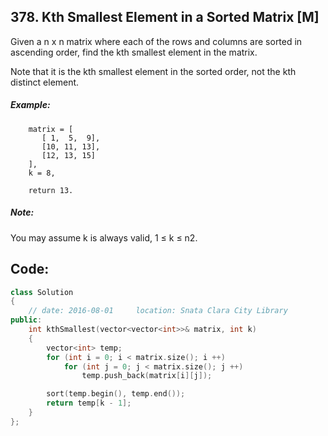## 378. Kth Smallest Element in a Sorted Matrix [M]
Given a n x n matrix where each of the rows and columns are sorted in ascending order, find the kth smallest element in the matrix.

Note that it is the kth smallest element in the sorted order, not the kth distinct element.

##### Example:
```
    matrix = [
       [ 1,  5,  9],
       [10, 11, 13],
       [12, 13, 15]
    ],
    k = 8,
    
    return 13.
```
##### Note: 
You may assume k is always valid, 1 ≤ k ≤ n2.

## Code:
```c++
class Solution 
{
    // date: 2016-08-01     location: Snata Clara City Library
public:
    int kthSmallest(vector<vector<int>>& matrix, int k) 
    {
        vector<int> temp;
        for (int i = 0; i < matrix.size(); i ++)
            for (int j = 0; j < matrix.size(); j ++)            
                temp.push_back(matrix[i][j]);

        sort(temp.begin(), temp.end());
        return temp[k - 1];
    }
};
```
